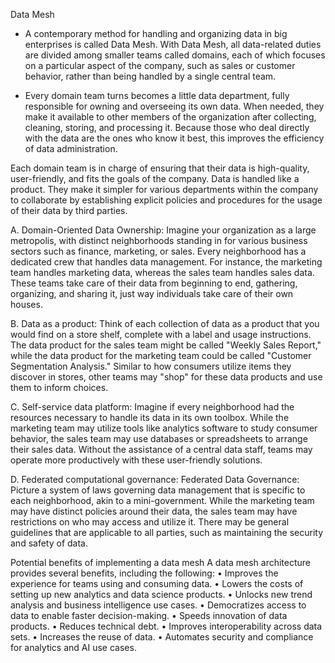 Data Mesh
- A contemporary method for handling and organizing data in big enterprises is called Data Mesh. With Data Mesh, all data-related duties are divided among smaller teams 
called domains, each of which focuses on a particular aspect of the company, such as sales or customer behavior, rather than being handled by a single central team.

- Every domain team turns becomes a little data department, fully responsible for owning and overseeing its own data. When needed, they make it available to other members of
the organization after collecting, cleaning, storing, and processing it. Because those who deal directly with the data are the ones who know it best, this improves the 
efficiency of data administration.

Each domain team is in charge of ensuring that their data is high-quality, user-friendly, and fits the goals of the company. Data is handled like a product.
They make it simpler for various departments within the company to collaborate by establishing explicit policies and procedures for the usage of their data by third parties.

A. Domain-Oriented Data Ownership:
Imagine your organization as a large metropolis, with distinct neighborhoods standing in for various business sectors such as finance, marketing, or sales. 
Every neighborhood has a dedicated crew that handles data management. For instance, the marketing team handles marketing data, whereas the sales team handles sales data. 
These teams take care of their data from beginning to end, gathering, organizing, and sharing it, just way individuals take care of their own houses.

B. Data as a product:
Think of each collection of data as a product that you would find on a store shelf, complete with a label and usage instructions. The data product for the sales team 
might be called "Weekly Sales Report," while the data product for the marketing team could be called "Customer Segmentation Analysis." Similar to how consumers utilize
items they discover in stores, other teams may "shop" for these data products and use them to inform choices.

C. Self-service data platform:
Imagine if every neighborhood had the resources necessary to handle its data in its own toolbox. While the marketing team may utilize tools like analytics software to study
consumer behavior, the sales team may use databases or spreadsheets to arrange their sales data. Without the assistance of a central data staff, teams may operate more 
productively with these user-friendly solutions.

D. Federated computational governance:
Federated Data Governance: Picture a system of laws governing data management that is specific to each neighborhood, akin to a mini-government. While the marketing team 
may have distinct policies around their data, the sales team may have restrictions on who may access and utilize it. There may be general guidelines that are applicable
to all parties, such as maintaining the security and safety of data.


Potential benefits of implementing a data mesh
A data mesh architecture provides several benefits, including the following:
•	Improves the experience for teams using and consuming data.
•	Lowers the costs of setting up new analytics and data science products.
•	Unlocks new trend analysis and business intelligence use cases.
•	Democratizes access to data to enable faster decision-making.
•	Speeds innovation of data products.
•	Reduces technical debt.
•	Improves interoperability across data sets.
•	Increases the reuse of data.
•	Automates security and compliance for analytics and AI use cases.










